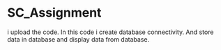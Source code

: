 # SC_Assignment
i upload the code. In this code i create  database connectivity. And store data in database and display data from database.
